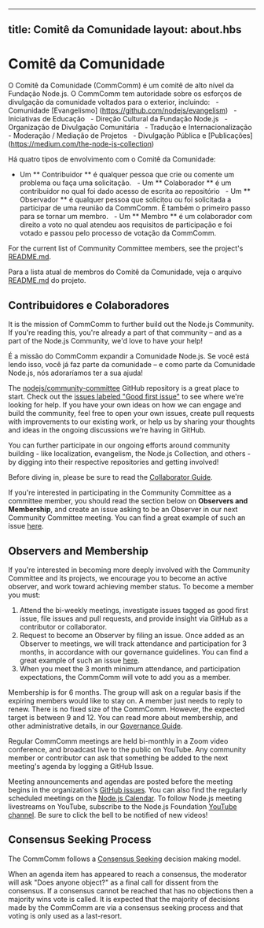 
---
title: Comitê da Comunidade
layout: about.hbs
---

# Comitê da Comunidade

O Comitê da Comunidade (CommComm) é um comitê de alto nível da Fundação Node.js. O CommComm tem autoridade sobre os esforços de divulgação da comunidade voltados para o exterior, incluindo:
  - Comunidade [Evangelismo] (https://github.com/nodejs/evangelism)
  - Iniciativas de Educação
  - Direção Cultural da Fundação Node.js
  - Organização de Divulgação Comunitária
  - Tradução e Internacionalização
  - Moderação / Mediação de Projetos
  - Divulgação Pública e [Publicações] (https://medium.com/the-node-js-collection)

Há quatro tipos de envolvimento com o Comitê da Comunidade:

  - Um ** Contribuidor ** é qualquer pessoa que crie ou comente um problema ou faça uma solicitação.
  - Um ** Colaborador ** é um contribuidor no qual foi dado acesso de escrita ao repositório
  - Um ** Observador ** é qualquer pessoa que solicitou ou foi solicitada a participar de uma reunião da CommComm. É também o primeiro passo para se tornar um membro.
  - Um ** Membro ** é um colaborador com direito a voto no qual atendeu aos requisitos de participação e foi votado e passou pelo processo de votação da CommComm.

For the current list of Community Committee members, see the project's [README.md](https://github.com/nodejs/community-committee).

Para a lista atual de membros do Comitê da Comunidade, veja o arquivo [README.md](https://github.com/nodejs/community-committee) do projeto.

## Contribuidores e Colaboradores

It is the mission of CommComm to further build out the Node.js Community. If you're reading this, you're already a part of that community – and as a part of the Node.js Community, we'd love to have your help!

É a missão do CommComm expandir a Comunidade Node.js. Se você está lendo isso, você já faz parte da comunidade – e como parte da Comunidade Node.js, nós adoraríamos ter a sua ajuda!

<!-- ẂIP -->

The [nodejs/community-committee](https://github.com/nodejs/community-committee) GitHub repository is a great place to start. Check out the [issues labeled "Good first issue"](https://github.com/nodejs/community-committee/labels/good%20first%20issue) to see where we're looking for help. If you have your own ideas on how we can engage and build the community, feel free to open your own issues, create pull requests with improvements to our existing work, or help us by sharing your thoughts and ideas in the ongoing discussions we're having in GitHub.

You can further participate in our ongoing efforts around community building - like localization, evangelism, the Node.js Collection, and others - by digging into their respective repositories and getting involved!

Before diving in, please be sure to read the [Collaborator Guide](https://github.com/nodejs/community-committee/blob/master/governance/COLLABORATOR_GUIDE.md).

If you're interested in participating in the Community Committee as a committee member, you should read the section below on **Observers and Membership**, and create an issue asking to be an Observer in our next Community Committee meeting. You can find a great example of such an issue [here](https://github.com/nodejs/community-committee/issues/142).

## Observers and Membership

If you're interested in becoming more deeply involved with the Community Committee and its projects, we encourage you to become an active observer, and work toward achieving member status. To become a member you must:

 1. Attend the bi-weekly meetings, investigate issues tagged as good first issue, file issues and pull requests, and provide insight via GitHub as a contributor or collaborator.
 2. Request to become an Observer by filing an issue. Once added as an Observer to meetings, we will track attendance and participation for 3 months, in accordance with our governance guidelines. You can find a great example of such an issue [here](https://github.com/nodejs/community-committee/issues/142).
 3. When you meet the 3 month minimum attendance, and participation expectations, the CommComm will vote to add you as a member.

Membership is for 6 months. The group will ask on a regular basis if the expiring members would like to stay on. A member just needs to reply to renew. There is no fixed size of the CommComm. However, the expected target is between 9 and 12. You can read more about membership, and other administrative details, in our [Governance Guide](https://github.com/nodejs/community-committee/blob/master/GOVERNANCE.md).

Regular CommComm meetings are held bi-monthly in a Zoom video conference, and broadcast live to the public on YouTube. Any community member or contributor can ask that something be added to the next meeting's agenda by logging a GitHub Issue.

Meeting announcements and agendas are posted before the meeting begins in the organization's [GitHub issues](https://github.com/nodejs/community-committee/issues). You can also find the regularly scheduled meetings on the [Node.js Calendar](https://nodejs.org/calendar). To follow Node.js meeting livestreams on YouTube, subscribe to the Node.js Foundation [YouTube channel](https://www.youtube.com/channel/UCQPYJluYC_sn_Qz_XE-YbTQ). Be sure to click the bell to be notified of new videos!

## Consensus Seeking Process

The CommComm follows a [Consensus Seeking](https://en.wikipedia.org/wiki/Consensus-seeking_decision-making) decision making model.

When an agenda item has appeared to reach a consensus, the moderator will ask "Does anyone object?" as a final call for dissent from the consensus. If a consensus cannot be reached that has no objections then a majority wins vote is called. It is expected that the majority of decisions made by the CommComm are via a consensus seeking process and that voting is only used as a last-resort.